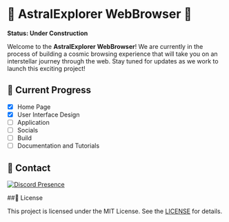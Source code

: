 # 🌌 AstralExplorer WebBrowser 🚀

**Status: Under Construction**

Welcome to the **AstralExplorer WebBrowser**! We are currently in the process of building a cosmic browsing experience that will take you on an interstellar journey through the web. Stay tuned for updates as we work to launch this exciting project!

## 🚧 Current Progress

- [x] Home Page
- [x] User Interface Design
- [ ] Application
- [ ] Socials
- [ ] Build
- [ ] Documentation and Tutorials

## 🌠 Contact

[![Discord Presence](https://lanyard.cnrad.dev/api/1266113644643614803)](https://discord.com/users/1266113644643614803)

##🌟 License

This project is licensed under the MIT License. See the [LICENSE](https://github.com/theveryheavy/AstralExplorer-WebBrowser/blob/main/LICENSE) for details.
